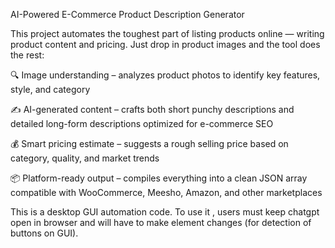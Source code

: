 AI-Powered E-Commerce Product Description Generator

This project automates the toughest part of listing products online — writing product content and pricing.
Just drop in product images and the tool does the rest:

🔍 Image understanding – analyzes product photos to identify key features, style, and category

✍️ AI-generated content – crafts both short punchy descriptions and detailed long-form descriptions optimized for e-commerce SEO

💰 Smart pricing estimate – suggests a rough selling price based on category, quality, and market trends

📦 Platform-ready output – compiles everything into a clean JSON array compatible with WooCommerce, Meesho, Amazon, and other marketplaces

This is a desktop GUI automation code. To use it , users must keep chatgpt open in browser and will have to make element changes (for detection of buttons on GUI).
